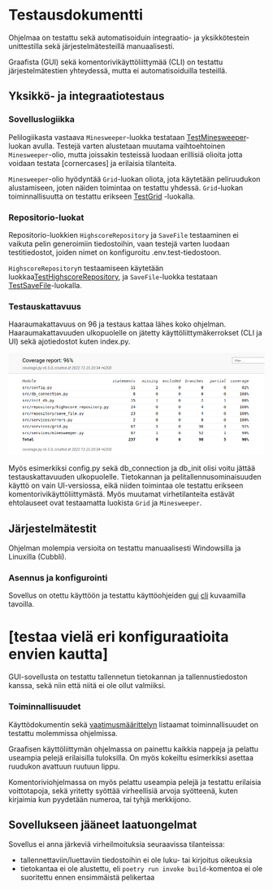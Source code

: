 # Testausdokumentti

Ohjelmaa on testattu sekä automatisoiduin integraatio- ja yksikkötestein unittestilla sekä järjestelmätesteillä manuaalisesti.

Graafista (GUI) sekä komentorivikäyttöliittymää (CLI) on testattu järjestelmätestien yhteydessä, mutta ei automatisoiduilla testeillä.

## Yksikkö- ja integraatiotestaus

### Sovelluslogiikka

Pelilogiikasta vastaava `Minesweeper`-luokka testataan [TestMinesweeper](https://github.com/Deeroil/ot-harjoitustyo/blob/master/src/tests/services/minesweeper_test.py)-luokan avulla. Testejä varten alustetaan muutama vaihtoehtoinen `Minesweeper`-olio, mutta joissakin testeissä luodaan erillisiä olioita jotta voidaan testata [cornercases] ja erilaisia tilanteita.

`Minesweeper`-olio hyödyntää `Grid`-luokan oliota, jota käytetään peliruudukon alustamiseen, joten näiden toimintaa on testattu yhdessä. `Grid`-luokan toiminnallisuutta on testattu erikseen [TestGrid](https://github.com/Deeroil/ot-harjoitustyo/blob/master/src/tests/services/grid_test.py) -luokalla.

### Repositorio-luokat

Repositorio-luokkien `HighscoreRepository` ja `SaveFile` testaaminen ei vaikuta pelin generoimiin tiedostoihin, vaan testejä varten luodaan testitiedostot, joiden nimet on konfiguroitu .env.test-tiedostoon.

`HighscoreRepository`n testaamiseen käytetään luokkaa[TestHighscoreRepository](https://github.com/Deeroil/ot-harjoitustyo/blob/master/src/tests/repositories/highscore_repository_test.py), ja `SaveFile`-luokka testataan [TestSaveFile](https://github.com/Deeroil/ot-harjoitustyo/blob/master/src/tests/repositories/save_file_test.py)-luokalla. 

### Testauskattavuus

Haaraumakattavuus on 96 ja testaus kattaa lähes koko ohjelman. Haaraumakattavuuden ulkopuolelle on jätetty käyttöliittymäkerrokset (CLI ja UI) sekä ajotiedostot kuten index.py.

![coverage-report](./kuvat/coverage-report.png)

Myös esimerkiksi config.py sekä db_connection ja db_init olisi voitu jättää testauskattavuuden ulkopuolelle.
Tietokannan ja pelitallennusominaisuuden käyttö on vain UI-versiossa, eikä niiden toimintaa ole testattu erikseen komentorivikäyttöliittymästä.
Myös muutamat virhetilanteita estävät ehtolauseet ovat testaamatta luokista `Grid` ja `Minesweeper`.

## Järjestelmätestit

Ohjelman molempia versioita on testattu manuaalisesti Windowsilla ja Linuxilla (Cubbli).


### Asennus ja konfigurointi

Sovellus on otettu käyttöön ja testattu käyttöohjeiden [gui](https://github.com/Deeroil/ot-harjoitustyo/blob/master/dokumentaatio/kayttoohje.md) [cli](https://github.com/Deeroil/ot-harjoitustyo/blob/master/dokumentaatio/kayttoohje_cli.md) kuvaamilla tavoilla.

# [testaa vielä eri konfiguraatioita envien kautta]

GUI-sovellusta on testattu tallennetun tietokannan ja tallennustiedoston kanssa, sekä niin että niitä ei ole ollut valmiiksi.

### Toiminnallisuudet

Käyttödokumentin sekä [vaatimusmäärittelyn](https://github.com/Deeroil/ot-harjoitustyo/blob/master/dokumentaatio/vaatimusmaarittely.md) listaamat toiminnallisuudet on testattu molemmissa ohjelmissa.

Graafisen käyttöliittymän ohjelmassa on painettu kaikkia nappeja ja pelattu useampia pelejä erilaisilla tuloksilla. On myös kokeiltu esimerkiksi asettaa ruudukon avattuun ruutuun lippu.

Komentoriviohjelmassa on myös pelattu useampia pelejä ja testattu erilaisia voittotapoja, sekä yritetty syöttää virheellisiä arvoja syötteenä, kuten kirjaimia kun pyydetään numeroa, tai tyhjä merkkijono.


## Sovellukseen jääneet laatuongelmat

Sovellus ei anna järkeviä virheilmoituksia seuraavissa tilanteissa:

* tallennettaviin/luettaviin tiedostoihin ei ole luku- tai kirjoitus oikeuksia
* tietokantaa ei ole alustettu, eli `poetry run invoke build`-komentoa ei ole suoritettu ennen ensimmäistä pelikertaa